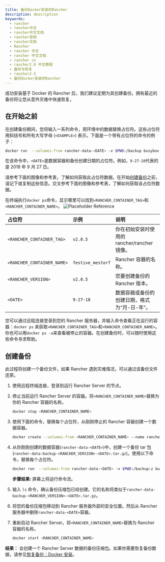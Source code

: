 ```yaml
---
title: 备份Docker安装的Rancher
description: description
keywords:
  - rancher
  - rancher中文
  - rancher中文文档
  - rancher官网
  - rancher文档
  - Rancher
  - rancher 中文
  - rancher 中文文档
  - rancher cn
  - rancher2.0 中文教程
  - 备份与恢复
  - rancher2.5
  - 备份Docker安装的Rancher
---
```


成功安装基于 Docker 的 Rancher 后，我们建议定期为其创建备份。拥有最近的备份将让您从意外灾难中快速恢复。

## 在开始之前

在创建备份期间，您将输入一系列命令，用环境中的数据替换占位符。这些占位符用斜括号和所有大写字母 (`<EXAMPLE>`) 表示。下面是一个带有占位符的命令的例子：

```bash
docker run  --volumes-from rancher-data-<DATE> -v $PWD:/backup busybox tar pzcvf /backup/rancher-data-backup-<RANCHER_VERSION>-<DATE>.tar.gz /var/lib/rancher
```

在该命令中，`<DATE>`是数据容器和备份创建日期的占位符。例如，`9-27-18`代表的是 2018 年 9 月 27 日。

请参考下面的图像和参考表，了解如何获取此占位符数据。在开始[创建备份](#创建备份)之前，请记下或复制这些信息。交叉参考下面的图像和参考表，了解如何获取该占位符数据。

在终端执行`docker ps`命令，显示哪里可以找到`<RANCHER_CONTAINER_TAG>`和`<RANCHER_CONTAINER_NAME>`。
![Placeholder Reference](/img/rancher/placeholder-ref.png)

| 占位符                     | 示例              | 说明                                         |
| :------------------------- | :---------------- | :------------------------------------------- |
| `<RANCHER_CONTAINER_TAG>`  | `v2.0.5`          | 你在初始安装时使用的 rancher/rancher 镜像。  |
| `<RANCHER_CONTAINER_NAME>` | `festive_mestorf` | Rancher 容器的名称。                         |
| `<RANCHER_VERSION>`        | `v2.0.5`          | 您要创建备份的 Rancher 版本。                |
| `<DATE>`                   | `9-27-18`         | 数据容器或备份的创建日期，格式为“月-日-年”。 |

您可以通过远程连接登录到您的 Rancher 服务器，并输入命令查看正在运行的容器：`docker ps` 来获取`<RANCHER_CONTAINER_TAG>`和`<RANCHER_CONTAINER_NAME>`。你也可以用`docker ps -a`来查看被停止的容器。在创建备份时，可以随时使用这些命令寻求帮助。

## 创建备份

此过程将创建一个备份文件，如果 Rancher 遇到灾难情况，可以通过该备份文件还原。

1. 使用远程终端连接，登录到运行 Rancher Server 的节点。

1. 停止当前运行 Rancher Server 的容器。将`<RANCHER_CONTAINER_NAME>`替换为你的 Rancher 容器的名称。

   ```bash
   docker stop <RANCHER_CONTAINER_NAME>
   ```

1. 使用下面的命令，替换每个占位符，从刚刚停止的 Rancher 容器创建一个数据容器。

   ```bash
   docker create --volumes-from <RANCHER_CONTAINER_NAME> --name rancher-data-<DATE> rancher/rancher:<RANCHER_CONTAINER_TAG>
   ```

1. 从你刚刚创建的数据容器(`rancher-data-<DATE>`)中，创建一个备份 tar 包(`rancher-data-backup-<RANCHER_VERSION>-<DATE>.tar.gz`)。使用以下命令，替换每个占位符。

   ```bash
   docker run  --volumes-from rancher-data-<DATE> -v $PWD:/backup:z busybox tar pzcvf /backup/rancher-data-backup-<RANCHER_VERSION>-<DATE>.tar.gz /var/lib/rancher
   ```

   **步骤结果:** 屏幕上将运行命令流。

1. 输入 `ls` 命令，确认备份压缩包已经创建。它的名称将类似于`rancher-data-backup-<RANCHER_VERSION>-<DATE>.tar.gz`。

1. 将您的备份压缩包移动到 Rancher 服务器外部的安全位置。然后从 Rancher 服务器中删除`rancher-data-<DATE>`容器。

1. 重新启动 Rancher Server。将`<RANCHER_CONTAINER_NAME>`替换为 Rancher 容器的名称。

   ```bash
   docker start <RANCHER_CONTAINER_NAME>
   ```

**结果：** 会创建一个 Rancher Server 数据的备份压缩包。如果你需要恢复备份数据，请参见[恢复备份：Docker 安装](../docker-restores/_index)。
